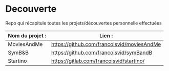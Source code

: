 # Decouverte
Repo qui récapitule toutes les projets/découvertes personnelle effectuées

Nom du projet : | Lien :
------------ | -------------
MoviesAndMe | https://github.com/francoisvid/moviesAndMe
SymB&B | https://github.com/francoisvid/symBandB
Startino | https://gitlab.com/francoisvid/startino/

